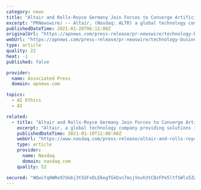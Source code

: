 ```yaml
---
category: news
title: "Altair and Rolls-Royce Germany Join Forces to Converge Artificial Intelligence and Engineering"
excerpt: "PRNewswire/ -- Altair, (Nasdaq: ALTR) a global technology company providing solutions in data analytics, simulation, and high-performance computing (HPC), today announced that is has signed a memo of understanding (MoU) with Rolls-Royce Germany to collaboratively connect artificial intelligence (AI) and engineering to derive business value across Rolls-Royce’s engineering,"
publishedDateTime: 2021-01-20T06:12:00Z
originalUrl: "https://apnews.com/press-release/pr-newswire/technology-business-science-europe-corporate-news-b0fb5c5dfabcfa26c3dd93456ccf9720"
webUrl: "https://apnews.com/press-release/pr-newswire/technology-business-science-europe-corporate-news-b0fb5c5dfabcfa26c3dd93456ccf9720"
type: article
quality: 22
heat: -1
published: false

provider:
  name: Associated Press
  domain: apnews.com

topics:
  - AI Ethics
  - AI

related:
  - title: "Altair and Rolls-Royce Germany Join Forces to Converge Artificial Intelligence and Engineering"
    excerpt: "Altair, a global technology company providing solutions in data analytics, simulation, and high-performance computing, today announced that is has signed a memo of understanding with Rolls- Royce Germany to collaboratively connect artificial intelligence and engineering to derive business value across Rolls-Royce's engineering,"
    publishedDateTime: 2021-01-19T12:00:00Z
    webUrl: "https://www.nasdaq.com/press-release/altair-and-rolls-royce-germany-join-forces-to-converge-artificial-intelligence-and"
    type: article
    provider:
      name: Nasdaq
      domain: nasdaq.com
    quality: 52

secured: "WQwiYq0WRe97dobj3t5GFxDLE6egTGkDsn7msjVovh3tCBzFPe5ltfSWlx5ZwnAjvStcp/3/WOH4FY9hVMo3mbkJ2CtDg01jw9Jx4rzSIdiowt4WQ8Jrumk+vedaS4q3HuRkMEEtJ0wxMTlYG02kT3vJ9hRZ+qlF+NgaC8mPccHggJVLdTsXzESMXx3E1RuY6awTgThzOTGzo4OK5L6+LijVP3rg4pC7xF4Y60BHK93MIarlSfyBtQByYIP2Oo9LSs6Pc0pUKcjucZszdYl4mrAV7KkHuGSZYpOxGr5idA9g1YxvulRdwXEM1G4xCfNtCYUjsrV7iQ9hwmgz4Hk7BZXHofio/7o9UN3FwCroZXQ=;xl/YHKmSOUOyuZWxeSBbmg=="
---
```


